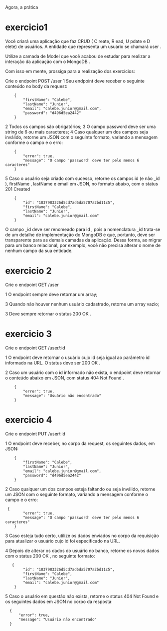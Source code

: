Agora, a prática
# exercicio1

Você criará uma aplicação que faz CRUD ( C reate, R ead, U pdate e D elete) de usuários. A entidade que representa um usuário se chamará user .

Utilize a camada de Model que você acabou de estudar para realizar a interação da aplicação com o MongoDB .

Com isso em mente, prossiga para a realização dos exercícios:

Crie o endpoint POST /user
1 Seu endpoint deve receber o seguinte conteúdo no body da request:
```
    {
        "firstName": "Calebe",
        "lastName": "Junior",
        "email": "calebe.junior@gmail.com",
        "password": "d496d5ea2442"
    }
```
2 Todos os campos são obrigatórios;
3 O campo password deve ser uma string de 6 ou mais caracteres;
4 Caso qualquer um dos campos seja inválido, retorne um JSON com o seguinte formato, variando a mensagem conforme o campo e o erro:

```
    {
        "error": true,
        "message": "O campo 'password' deve ter pelo menos 6 caracteres"
    }
```
5 Caso o usuário seja criado com sucesso, retorne os campos id (e não _id ), firstName , lastName e email em JSON, no formato abaixo, com o status 201 Created

```
    {
        "id": "1837983326d5cd7ad6da5707a2bd11c5",
        "firstName": "Calebe",
        "lastName": "Junior",
        "email": "calebe.junior@gmail.com"
    }
```

O campo _id deve ser renomeado para id , pois a nomenclatura _id trata-se de um detalhe de implementação do MongoDB e que, portanto, deve ser transparente para as demais camadas da aplicação. Dessa forma, ao migrar para um banco relacional, por exemplo, você não precisa alterar o nome de nenhum campo da sua entidade.

# exercicio 2
Crie o endpoint GET /user

1 O endpoint sempre deve retornar um array;

3 Quando não houver nenhum usuário cadastrado, retorne um array vazio;

3 Deve sempre retornar o status 200 OK .

# exercicio 3

Crie o endpoint GET /user/:id

1 O endpoint deve retornar o usuário cujo id seja igual ao parâmetro id informado na URL. O status deve ser 200 OK .

2 Caso um usuário com o id informado não exista, o endpoint deve retornar o conteúdo abaixo em JSON, com status 404 Not Found .

```
    {
        "error": true,
        "message": "Usuário não encontrado"
    }
```

# exercicio 4
Crie o endpoint PUT /user/:id

1 O endpoint deve receber, no corpo da request, os seguintes dados, em JSON:

```
    {
        "firstName": "Calebe",
        "lastName": "Junior",
        "email": "calebe.junior@gmail.com",
        "password": "d496d5ea2442"
    }
```

2 Caso qualquer um dos campos esteja faltando ou seja inválido, retorne um JSON com o seguinte formato, variando a mensagem conforme o campo e o erro:

```
 {
        "error": true,
        "message": "O campo 'password' deve ter pelo menos 6 caracteres"
    }
```
3 Caso esteja tudo certo, utilize os dados enviados no corpo da requisição para atualizar o usuário cujo id foi especificado na URL.

4 Depois de alterar os dados do usuário no banco, retorne os novos dados com o status 200 OK , no seguinte formato:
```
   {
        "id": "1837983326d5cd7ad6da5707a2bd11c5",
        "firstName": "Calebe",
        "lastName": "Junior",
        "email": "calebe.junior@gmail.com"
    }
  ```
 5 Caso o usuário em questão não exista, retorne o status 404 Not Found e os seguintes dados em JSON no corpo da resposta:

  ```
    {
        "error": true,
        "message": "Usuário não encontrado"
    }
  ```

